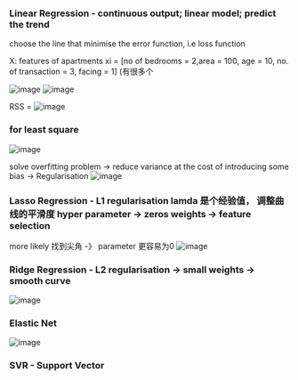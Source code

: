 ### Linear Regression - continuous output; linear model; predict the trend
choose the line that minimise the error function, i.e loss function 

X: features of apartments xi = [no of bedrooms = 2,area = 100, age = 10, no. of transaction = 3, facing = 1] (有很多个

![image](https://user-images.githubusercontent.com/90355504/144762286-d72dcc55-12f1-4796-93df-cff189ecc8dc.png)
![image](https://user-images.githubusercontent.com/90355504/144762300-2869edb1-23f2-42cc-a009-27a34726fae9.png)

RSS = ![image](https://user-images.githubusercontent.com/90355504/144762452-a318892e-efee-4da2-9b9c-fd20b5248f93.png)
 ### for least square
![image](https://user-images.githubusercontent.com/90355504/144762257-12eecd84-03ee-4f5b-af99-f21c131d9eea.png)

solve overfitting problem -> reduce variance at the cost of introducing some bias -> Regularisation 
![image](https://user-images.githubusercontent.com/90355504/144763306-72e220f5-4f14-46b9-8d75-37918159da7f.png)

### Lasso Regression - L1 regularisation lamda  是个经验值， 调整曲线的平滑度 hyper parameter -> zeros weights -> feature selection 
more likely 找到尖角 -》 parameter 更容易为0
![image](https://user-images.githubusercontent.com/90355504/144762518-f8535303-9e02-4bd1-ae38-aa89b746fabd.png)
### Ridge Regression - L2 regularisation -> small weights -> smooth curve 
![image](https://user-images.githubusercontent.com/90355504/144762785-a55b088f-6de7-443a-942c-1697225d30a0.png)
### Elastic Net 
![image](https://user-images.githubusercontent.com/90355504/144763074-2a3761df-3c43-4af6-ace6-e4368a6fcbca.png)


### SVR - Support Vector 

